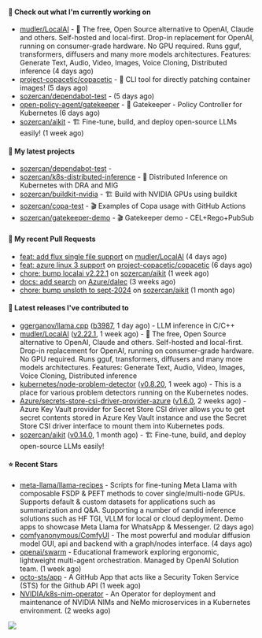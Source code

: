 #### 👷 Check out what I'm currently working on

- [mudler/LocalAI](https://github.com/mudler/LocalAI) - :robot: The free, Open Source alternative to OpenAI, Claude and others. Self-hosted and local-first. Drop-in replacement for OpenAI,  running on consumer-grade hardware. No GPU required. Runs gguf, transformers, diffusers and many more models architectures. Features: Generate Text, Audio, Video, Images, Voice Cloning, Distributed inference (4 days ago)
- [project-copacetic/copacetic](https://github.com/project-copacetic/copacetic) - 🧵 CLI tool for directly patching container images! (5 days ago)
- [sozercan/dependabot-test](https://github.com/sozercan/dependabot-test) -  (5 days ago)
- [open-policy-agent/gatekeeper](https://github.com/open-policy-agent/gatekeeper) - 🐊 Gatekeeper - Policy Controller for Kubernetes (6 days ago)
- [sozercan/aikit](https://github.com/sozercan/aikit) - 🏗️ Fine-tune, build, and deploy open-source LLMs easily! (1 week ago)

#### 🌱 My latest projects

- [sozercan/dependabot-test](https://github.com/sozercan/dependabot-test) - 
- [sozercan/k8s-distributed-inference](https://github.com/sozercan/k8s-distributed-inference) - 🦄 Distributed Inference on Kubernetes with DRA and MIG
- [sozercan/buildkit-nvidia](https://github.com/sozercan/buildkit-nvidia) - 🏗️ Build with NVIDIA GPUs using buildkit
- [sozercan/copa-test](https://github.com/sozercan/copa-test) - 🎬 Examples of Copa usage with GitHub Actions
- [sozercan/gatekeeper-demo](https://github.com/sozercan/gatekeeper-demo) - 🎬 Gatekeeper demo - CEL&#43;Rego&#43;PubSub

#### 🔨 My recent Pull Requests

- [feat: add flux single file support](https://github.com/mudler/LocalAI/pull/3959) on [mudler/LocalAI](https://github.com/mudler/LocalAI) (4 days ago)
- [feat: azure linux 3 support](https://github.com/project-copacetic/copacetic/pull/815) on [project-copacetic/copacetic](https://github.com/project-copacetic/copacetic) (6 days ago)
- [chore: bump localai v2.22.1](https://github.com/sozercan/aikit/pull/412) on [sozercan/aikit](https://github.com/sozercan/aikit) (1 week ago)
- [docs: add search](https://github.com/Azure/dalec/pull/389) on [Azure/dalec](https://github.com/Azure/dalec) (3 weeks ago)
- [chore: bump unsloth to sept-2024](https://github.com/sozercan/aikit/pull/403) on [sozercan/aikit](https://github.com/sozercan/aikit) (1 month ago)

#### 🚀 Latest releases I've contributed to

- [ggerganov/llama.cpp](https://github.com/ggerganov/llama.cpp) ([b3987](https://github.com/ggerganov/llama.cpp/releases/tag/b3987), 1 day ago) - LLM inference in C/C&#43;&#43;
- [mudler/LocalAI](https://github.com/mudler/LocalAI) ([v2.22.1](https://github.com/mudler/LocalAI/releases/tag/v2.22.1), 1 week ago) - :robot: The free, Open Source alternative to OpenAI, Claude and others. Self-hosted and local-first. Drop-in replacement for OpenAI,  running on consumer-grade hardware. No GPU required. Runs gguf, transformers, diffusers and many more models architectures. Features: Generate Text, Audio, Video, Images, Voice Cloning, Distributed inference
- [kubernetes/node-problem-detector](https://github.com/kubernetes/node-problem-detector) ([v0.8.20](https://github.com/kubernetes/node-problem-detector/releases/tag/v0.8.20), 1 week ago) - This is a place for various problem detectors running on the Kubernetes nodes.
- [Azure/secrets-store-csi-driver-provider-azure](https://github.com/Azure/secrets-store-csi-driver-provider-azure) ([v1.6.0](https://github.com/Azure/secrets-store-csi-driver-provider-azure/releases/tag/v1.6.0), 2 weeks ago) - Azure Key Vault provider for Secret Store CSI driver allows you to get secret contents stored in Azure Key Vault instance and use the Secret Store CSI driver interface to mount them into Kubernetes pods.
- [sozercan/aikit](https://github.com/sozercan/aikit) ([v0.14.0](https://github.com/sozercan/aikit/releases/tag/v0.14.0), 1 month ago) - 🏗️ Fine-tune, build, and deploy open-source LLMs easily!

#### ⭐ Recent Stars

- [meta-llama/llama-recipes](https://github.com/meta-llama/llama-recipes) - Scripts for fine-tuning Meta Llama with composable FSDP &amp; PEFT methods to cover single/multi-node GPUs. Supports default &amp; custom datasets for applications such as summarization and Q&amp;A. Supporting a number of candid inference solutions such as HF TGI, VLLM for local or cloud deployment. Demo apps to showcase Meta Llama for WhatsApp &amp; Messenger. (2 days ago)
- [comfyanonymous/ComfyUI](https://github.com/comfyanonymous/ComfyUI) - The most powerful and modular diffusion model GUI, api and backend with a graph/nodes interface. (4 days ago)
- [openai/swarm](https://github.com/openai/swarm) - Educational framework exploring ergonomic, lightweight multi-agent orchestration. Managed by OpenAI Solution team. (1 week ago)
- [octo-sts/app](https://github.com/octo-sts/app) - A GitHub App that acts like a Security Token Service (STS) for the Github API (1 week ago)
- [NVIDIA/k8s-nim-operator](https://github.com/NVIDIA/k8s-nim-operator) - An Operator for deployment and maintenance of NVIDIA NIMs and NeMo microservices in a Kubernetes environment. (2 weeks ago)

![](https://github-readme-stats.vercel.app/api?username=sozercan&theme=vision-friendly-dark&hide_border=false&include_all_commits=true&count_private=true)
